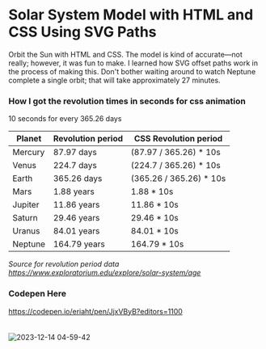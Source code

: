 # Solar System Model with HTML and CSS Using SVG Paths
Orbit the Sun with HTML and CSS. The model is kind of accurate—not really; however, it was fun to make. I learned how SVG offset paths work in the process of making this. Don't bother waiting around to watch Neptune complete a single orbit; that will take approximately 27 minutes.

### How I got the revolution times in seconds for css animation
10 seconds for every 365.26 days

| Planet | Revolution period | CSS Revolution period
| --- | --- | --- |
| Mercury | 87.97 days  | (87.97 / 365.26) * 10s
| Venus   | 224.7 days  | (224.7 / 365.26) * 10s
| Earth   | 365.26 days | (365.26 / 365.26) * 10s
| Mars    | 1.88 years  | 1.88 * 10s
| Jupiter | 11.86 years | 11.86 * 10s
| Saturn  | 29.46 years | 29.46 * 10s
| Uranus  | 84.01 years | 84.01 * 10s
| Neptune | 164.79 years | 164.79 * 10s

*Source for revolution period data https://www.exploratorium.edu/explore/solar-system/age*

### Codepen Here
https://codepen.io/eriaht/pen/JjxVByB?editors=1100
<br/>
<br/>
<br/>
![2023-12-14 04-59-42](https://github.com/eriaht/our-planets/assets/44909814/325d5127-fde5-42a9-8752-6060976ee8b3)


